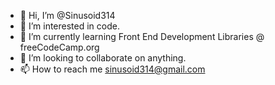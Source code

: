 - 👋 Hi, I’m @Sinusoid314
- 👀 I’m interested in code.
- 🌱 I’m currently learning Front End Development Libraries @ freeCodeCamp.org
- 💞️ I’m looking to collaborate on anything.
- 📫 How to reach me sinusoid314@gmail.com

<!---
Sinusoid314/Sinusoid314 is a ✨ special ✨ repository because its `README.md` (this file) appears on your GitHub profile.
You can click the Preview link to take a look at your changes.
--->
